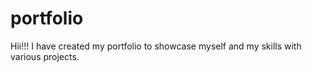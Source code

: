 # portfolio
Hii!!! I have created my portfolio to showcase myself and my skills with various projects. 
